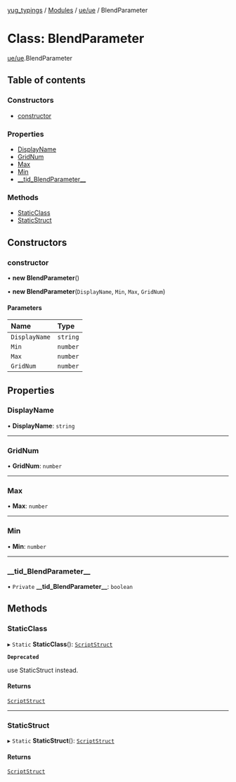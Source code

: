 [yug_typings](../README.md) / [Modules](../modules.md) / [ue/ue](../modules/ue_ue.md) / BlendParameter

# Class: BlendParameter

[ue/ue](../modules/ue_ue.md).BlendParameter

## Table of contents

### Constructors

- [constructor](ue_ue.BlendParameter.md#constructor)

### Properties

- [DisplayName](ue_ue.BlendParameter.md#displayname)
- [GridNum](ue_ue.BlendParameter.md#gridnum)
- [Max](ue_ue.BlendParameter.md#max)
- [Min](ue_ue.BlendParameter.md#min)
- [\_\_tid\_BlendParameter\_\_](ue_ue.BlendParameter.md#__tid_blendparameter__)

### Methods

- [StaticClass](ue_ue.BlendParameter.md#staticclass)
- [StaticStruct](ue_ue.BlendParameter.md#staticstruct)

## Constructors

### constructor

• **new BlendParameter**()

• **new BlendParameter**(`DisplayName`, `Min`, `Max`, `GridNum`)

#### Parameters

| Name | Type |
| :------ | :------ |
| `DisplayName` | `string` |
| `Min` | `number` |
| `Max` | `number` |
| `GridNum` | `number` |

## Properties

### DisplayName

• **DisplayName**: `string`

___

### GridNum

• **GridNum**: `number`

___

### Max

• **Max**: `number`

___

### Min

• **Min**: `number`

___

### \_\_tid\_BlendParameter\_\_

• `Private` **\_\_tid\_BlendParameter\_\_**: `boolean`

## Methods

### StaticClass

▸ `Static` **StaticClass**(): [`ScriptStruct`](ue_ue.ScriptStruct.md)

**`Deprecated`**

use StaticStruct instead.

#### Returns

[`ScriptStruct`](ue_ue.ScriptStruct.md)

___

### StaticStruct

▸ `Static` **StaticStruct**(): [`ScriptStruct`](ue_ue.ScriptStruct.md)

#### Returns

[`ScriptStruct`](ue_ue.ScriptStruct.md)
